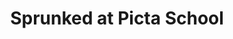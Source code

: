 ---
slug: sprunked-at-picta-school-2822
title: Sprunked at Picta School
description: "Sprunked at Picta School is an exciting online game. Play for free directly in your browser!"
icon: /images/popular_mods/Sprunked at Picta School.png
url: https://wowtbc.net/sprunkin/sprunked-picta-school/index.html
previewImage: /images/popular_mods/Sprunked at Picta School.png
type: popular mods

# SEO配置
seo:
  title: "Sprunked at Picta School - Play Free Online Game | Fun Browser Games"
  description: "Sprunked at Picta School - Play this fun online game for free in your browser. No download required!"
  ogImage: "/images/popular_mods/Sprunked at Picta School.png"
  keywords: "sprunked-at-picta-school-2822, online game, browser game, free game, popular mods game, play online"

videoUrls:
  - https://www.youtube.com/embed/example1
  - https://www.youtube.com/embed/example2

whyPlay:
  title: "Why Play Sprunked at Picta School?"
  items:
    - "Immersive Gameplay: Sprunked at Picta School offers an engaging and immersive gaming experience that will keep you entertained for hours"
    - "Challenging Levels: Test your skills with increasingly difficult challenges and obstacles"
    - "Beautiful Graphics: Enjoy stunning visuals and smooth animations that bring the game world to life"
    - "Regular Updates: New content and features are added regularly to keep the game fresh and exciting"
    - "Free to Play: Experience all the fun without spending a penny"
    - "Community Features: Connect with other players, share strategies, and compete for high scores"
    - "Cross-Platform: Play on any device with a web browser, no downloads required"

features:
  title: "Key Features of Sprunked at Picta School"
  image: "/images/popular_mods/Sprunked at Picta School.png"
  items:
    - "Intuitive Controls: Easy to learn controls make Sprunked at Picta School accessible for players of all skill levels"
    - "Multiple Game Modes: Enjoy various gameplay options that provide different challenges and experiences"
    - "Character Customization: Personalize your gaming experience with unique characters and items"
    - "Achievement System: Complete special tasks to earn rewards and recognition"
    - "Leaderboards: Compete with players worldwide and see who can achieve the highest scores"

characteristics:
  title: "Game Characteristics"
  image: "/images/popular_mods/Sprunked at Picta School.png"
  items:
    - "Genre: Popular mods game with elements of strategy and skill"
    - "Difficulty: Suitable for both casual gamers and those seeking a challenge"
    - "Play Time: Quick sessions or extended gameplay, depending on your preference"
    - "Art Style: Vibrant and engaging visuals that enhance the gaming experience"
    - "Sound Design: Immersive audio that complements the gameplay perfectly"

info: "Sprunked at Picta School is an exciting online game that offers players a unique and engaging gaming experience. With its intuitive controls, stunning visuals, and challenging gameplay, Sprunked at Picta School provides hours of entertainment for players of all ages and skill levels. Whether you're looking for a quick gaming session during a break or an extended play session, Sprunked at Picta School delivers an immersive experience that will keep you coming back for more. The game features multiple levels of increasing difficulty, ensuring that players are constantly challenged as they progress. With regular updates adding new content and features, Sprunked at Picta School remains fresh and exciting, providing endless entertainment options for its growing community of players."

howToPlayIntro: "Welcome to Sprunked at Picta School! This guide will walk you through the basics and help you master the game. Whether you're a beginner or looking to improve your skills, these tips and instructions will enhance your gaming experience."

howToPlaySteps:
  - title: "Getting Started"
    description: "Begin your Sprunked at Picta School adventure by familiarizing yourself with the controls. Use your keyboard or mouse to navigate through the game interface. The tutorial will guide you through the basic mechanics and help you understand the objectives."
  - title: "Understanding the Objectives"
    description: "In Sprunked at Picta School, your main goal is to progress through levels by completing specific objectives. Each level presents unique challenges that require different strategies and approaches."
  - title: "Mastering the Controls"
    description: "Practice using the controls to improve your precision and reaction time. Sprunked at Picta School requires quick reflexes and strategic thinking to overcome obstacles and defeat opponents."
  - title: "Utilizing Power-ups"
    description: "Collect power-ups throughout the game to enhance your abilities and overcome difficult challenges. Each power-up offers unique advantages that can be crucial for success."
  - title: "Developing Strategies"
    description: "As you progress in Sprunked at Picta School, develop effective strategies for different scenarios. Analyze patterns, anticipate challenges, and adapt your approach to maximize your performance."

faq:
  title: "Frequently Asked Questions about Sprunked at Picta School"
  items:
    - question: "Is Sprunked at Picta School free to play?"
      answer: "Yes, Sprunked at Picta School is completely free to play directly in your web browser. No downloads or purchases are required to enjoy the full game experience."
    - question: "Can I play Sprunked at Picta School on mobile devices?"
      answer: "Yes, Sprunked at Picta School is optimized for both desktop and mobile play. You can enjoy the game on any device with a web browser and internet connection."
    - question: "Are there any in-game purchases?"
      answer: "While Sprunked at Picta School is free to play, there may be optional in-game purchases available for cosmetic items or additional features that don't affect core gameplay."
    - question: "How often is Sprunked at Picta School updated?"
      answer: "The developers regularly update Sprunked at Picta School with new content, features, and improvements based on player feedback and game performance."
    - question: "Can I play Sprunked at Picta School offline?"
      answer: "Currently, Sprunked at Picta School requires an internet connection to play as it's a browser-based online game."
    - question: "Is Sprunked at Picta School suitable for children?"
      answer: "Yes, Sprunked at Picta School is designed to be family-friendly and suitable for players of all ages."
    - question: "How do I report bugs or issues?"
      answer: "If you encounter any problems while playing Sprunked at Picta School, you can report them through the game's support page or contact the developers directly through their website."
    - question: "Still Have Questions?"
      answer: "If you have additional questions about Sprunked at Picta School that aren't covered in this FAQ, please visit our support center or contact our customer service team for assistance."
---